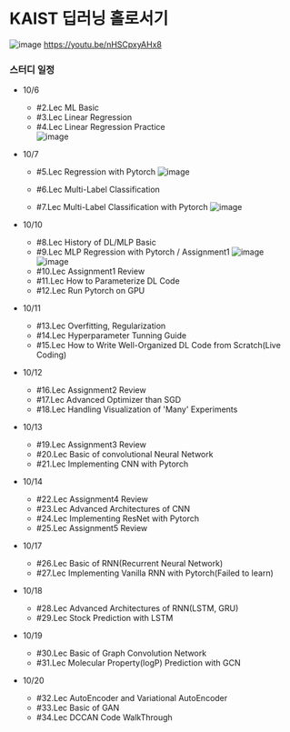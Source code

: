 # KAIST 딥러닝 홀로서기
![image](https://user-images.githubusercontent.com/65642065/194006085-6fb99a62-2166-4b84-a13d-3f3311235588.png)
https://youtu.be/nHSCpxyAHx8

### 스터디 일정
* 10/6 
  * #2.Lec ML Basic
  * #3.Lec Linear Regression
  * #4.Lec Linear Regression Practice  
  ![image](https://user-images.githubusercontent.com/65642065/194447739-c0d91d4e-6b60-4c68-8a10-6cd915adaed3.png)

* 10/7 
  * #5.Lec Regression with Pytorch
  ![image](https://user-images.githubusercontent.com/65642065/194480932-6d0b0bf0-1172-4654-9e9e-f0eea7ef97d6.png)

  * #6.Lec Multi-Label Classification
  * #7.Lec Multi-Label Classification with Pytorch
  ![image](https://user-images.githubusercontent.com/65642065/194483163-3a85dc89-3806-4a23-87b4-0ee2c8bb99bc.png)

* 10/10 
  * #8.Lec History of DL/MLP Basic
  * #9.Lec MLP Regression with Pytorch / Assignment1
  ![image](https://user-images.githubusercontent.com/65642065/194481420-a7ccfc12-fe06-4a07-9aa0-c9879ebd050c.png)
  ![image](https://user-images.githubusercontent.com/65642065/194472466-297ef88b-a2bc-4468-b1c8-60a8997be869.png)
  * #10.Lec Assignment1 Review
  * #11.Lec How to Parameterize DL Code
  * #12.Lec Run Pytorch on GPU
* 10/11
  * #13.Lec Overfitting, Regularization
  * #14.Lec Hyperparameter Tunning Guide
  * #15.Lec How to Write Well-Organized DL Code from Scratch(Live Coding)
* 10/12 
  * #16.Lec Assignment2 Review
  * #17.Lec Advanced Optimizer than SGD
  * #18.Lec Handling Visualization of 'Many' Experiments
* 10/13
  * #19.Lec Assignment3 Review
  * #20.Lec Basic of convolutional Neural Network
  * #21.Lec Implementing CNN with Pytorch
* 10/14 
  * #22.Lec Assignment4 Review
  * #23.Lec Advanced Architectures of CNN
  * #24.Lec Implementing ResNet with Pytorch
  * #25.Lec Assignment5 Review
* 10/17 
  * #26.Lec Basic of RNN(Recurrent Neural Network)
  * #27.Lec Implementing Vanilla RNN with Pytorch(Failed to learn)
* 10/18
  * #28.Lec Advanced Architectures of RNN(LSTM, GRU)
  * #29.Lec Stock Prediction with LSTM
* 10/19 
  * #30.Lec Basic of Graph Convolution Network 
  * #31.Lec Molecular Property(logP) Prediction with GCN
* 10/20
  * #32.Lec AutoEncoder and Variational AutoEncoder
  * #33.Lec Basic of GAN
  * #34.Lec DCCAN Code WalkThrough
